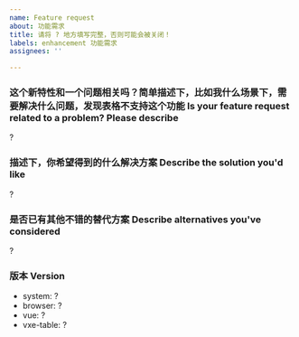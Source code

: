 ```yaml
---
name: Feature request
about: 功能需求
title: 请将 ? 地方填写完整，否则可能会被关闭！
labels: enhancement 功能需求
assignees: ''

---
```


### 这个新特性和一个问题相关吗？简单描述下，比如我什么场景下，需要解决什么问题，发现表格不支持这个功能 Is your feature request related to a problem? Please describe

 ?

### 描述下，你希望得到的什么解决方案 Describe the solution you'd like

 ?

### 是否已有其他不错的替代方案 Describe alternatives you've considered

 ?

### 版本 Version

- system: ?
- browser: ?
- vue: ?
- vxe-table: ?
